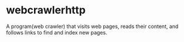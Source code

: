 # webcrawlerhttp
A program(web crawler) that visits web pages, reads their content, and follows links to find and index new pages.
